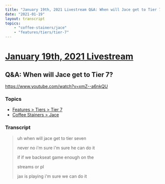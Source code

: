 ```yaml
---
title: "January 19th, 2021 Livestream Q&A: When will Jace get to Tier 7?"
date: "2021-01-19"
layout: transcript
topics:
    - "coffee-stainers/jace"
    - "features/tiers/tier-7"
---
```

# [January 19th, 2021 Livestream](../2021-01-19.md)
## Q&A: When will Jace get to Tier 7?
https://www.youtube.com/watch?v=xmZ--a6nkQU

### Topics
* [Features > Tiers > Tier 7](../topics/features/tiers/tier-7.md)
* [Coffee Stainers > Jace](../topics/coffee-stainers/jace.md)

### Transcript

> uh when will jace get to tier seven
> 
> never no i'm sure i'm sure he can do it
> 
> if if we backseat game enough on the
> 
> streams or pl
> 
> jax is playing i'm sure we can do it
> 
